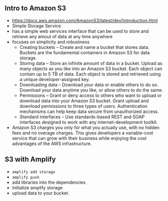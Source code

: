 ## Intro to Amazon S3
- https://docs.aws.amazon.com/AmazonS3/latest/dev/Introduction.html 
- Simple Storage Service
- has a simple web services interface that can be used to store and retrieve any amout of data at any time anywhere 
- focuses on simplicity and robustness
  - Creating buckets – Create and name a bucket that stores data. Buckets are the fundamental containers in Amazon S3 for data storage.
  - Storing data – Store an infinite amount of data in a bucket. Upload as many objects as you like into an Amazon S3 bucket. Each object can contain up to 5 TB of data. Each object is stored and retrieved using a unique developer-assigned key.
  - Downloading data – Download your data or enable others to do so. Download your data anytime you like, or allow others to do the same.
  - Permissions – Grant or deny access to others who want to upload or download data into your Amazon S3 bucket. Grant upload and download permissions to three types of users. Authentication mechanisms can help keep data secure from unauthorized access.
  - Standard interfaces – Use standards-based REST and SOAP interfaces designed to work with any internet-development toolkit.
- Amazon S3 charges you only for what you actually use, with no hidden fees and no overage charges. This gives developers a variable-cost service that can grow with their business while enjoying the cost advantages of the AWS infrastructure.

## S3 with Amplify
- `amplify add storage`
- `amplify push`
- add libraries into the dependencies
- Initialize amplify storage
- upload data to your bucket.
